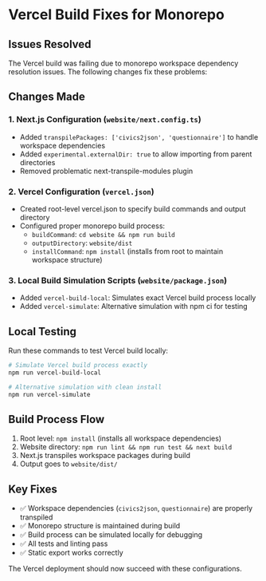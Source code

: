 # Vercel Build Fixes for Monorepo

## Issues Resolved

The Vercel build was failing due to monorepo workspace dependency resolution issues. The following changes fix these problems:

## Changes Made

### 1. Next.js Configuration (`website/next.config.ts`)
- Added `transpilePackages: ['civics2json', 'questionnaire']` to handle workspace dependencies
- Added `experimental.externalDir: true` to allow importing from parent directories
- Removed problematic next-transpile-modules plugin

### 2. Vercel Configuration (`vercel.json`)
- Created root-level vercel.json to specify build commands and output directory
- Configured proper monorepo build process:
  - `buildCommand`: `cd website && npm run build`
  - `outputDirectory`: `website/dist`
  - `installCommand`: `npm install` (installs from root to maintain workspace structure)

### 3. Local Build Simulation Scripts (`website/package.json`)
- Added `vercel-build-local`: Simulates exact Vercel build process locally
- Added `vercel-simulate`: Alternative simulation with npm ci for testing

## Local Testing
Run these commands to test Vercel build locally:

```bash
# Simulate Vercel build process exactly
npm run vercel-build-local

# Alternative simulation with clean install
npm run vercel-simulate
```

## Build Process Flow
1. Root level: `npm install` (installs all workspace dependencies)
2. Website directory: `npm run lint && npm run test && next build`
3. Next.js transpiles workspace packages during build
4. Output goes to `website/dist/`

## Key Fixes
- ✅ Workspace dependencies (`civics2json`, `questionnaire`) are properly transpiled
- ✅ Monorepo structure is maintained during build
- ✅ Build process can be simulated locally for debugging
- ✅ All tests and linting pass
- ✅ Static export works correctly

The Vercel deployment should now succeed with these configurations.